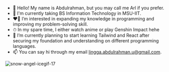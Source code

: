 - 👋 Hello! My name is Abdulrahman, but you may call me Arl if you prefer.
- 🏫 I'm currently taking BS Information Technology in MSU-IIT.
- ❤️‍🔥 I’m interested in expanding my knowledge in programming and improving my problem-solving skill.
- ⏱ In my spare time, I either watch anime or play Genshin Impact hehe
- 🌱 I’m currently planning to start learning Tailwind and React after securing my foundation and understanding on different programming languages.
- 📫 You can say hi through my email lingga.abdulrahman.u@gmail.com.

![snow-angel-icegif-17](https://user-images.githubusercontent.com/106197019/178164599-a28f32ae-f065-4722-a1aa-75eacd53ccbc.gif)

